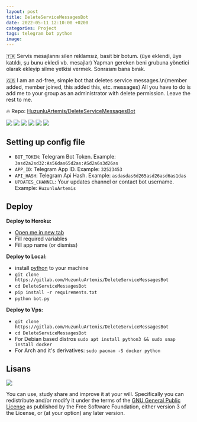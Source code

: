 ```yaml
---
layout: post
title: DeleteServiceMessagesBot
date: 2022-05-11 12:10:00 +0200
categories: Project
tags: telegram bot python
image: 
---
```


🇹🇷 Servis mesajlarını silen reklamsız, basit bir botum. (üye eklendi, üye katıldı, şu bunu ekledi vb. mesajlar) Yapman gereken beni grubuna yönetici olarak ekleyip silme yetkisi vermek. Sonrasını bana bırak.

🇬🇧 I am an ad-free, simple bot that deletes service messages.\n(member added, member joined, this added this, etc. messages) All you have to do is add me to your group as an administrator with delete permission. Leave the rest to me.

🔥 Repo: [HuzunluArtemis/DeleteServiceMessagesBot](https://gitlab.com/HuzunluArtemis/DeleteServiceMessagesBot)

[![](https://img.shields.io/gitlab/license/HuzunluArtemis/DeleteServiceMessagesBot?style=flat)](#)
[![](https://visitor-badge.laobi.icu/badge?page_id=huzunluartemis.DeleteServiceMessagesBot)](#)
[![](https://img.shields.io/twitter/follow/huzunluartemis?&label=twitter&color=blue&style=flat&logo=twitter)](https://twitter.com/HuzunluArtemis)
[![](https://img.shields.io/badge/telegram-up-blue?style=for-the-badge&logo=telegram&logoColor=blue&style=flat)](https://t.me/HuzunluArtemis)
[![](https://img.shields.io/endpoint?style=flat&url=https%3A%2F%2Frunkit.io%2Fdamiankrawczyk%2Ftelegram-badge%2Fbranches%2Fmaster%3Furl%3Dhttps%3A%2F%2Ft.me/HuzunluArtemis)](https://t.me/HuzunluArtemis)
[![](https://img.shields.io/badge/artemis.pages-.dev-blue?style=flat&logo=devdotto&style=flat)](https://artemis.pages.dev/)

## Setting up config file

- `BOT_TOKEN`: Telegram Bot Token. Example: `3asd2a2sd32:As56das65d2as:ASd2a6s3d26as`
- `APP_ID`: Telegram App ID. Example: `32523453`
- `API_HASH`: Telegram Api Hash. Example: `asdasdas6d265asd26asd6as1das`
- `UPDATES_CHANNEL`: Your updates channel or contact bot username. Example: `HuzunluArtemis`

## Deploy

<b>Deploy to Heroku:</b>

- [Open me in new tab](https://heroku.com/deploy?template=https://gitlab.com/HuzunluArtemis/DeleteServiceMessagesBot)
- Fill required variables
- Fill app name (or dismiss)

<b>Deploy to Local:</b>

- install [python](https://www.python.org/downloads/) to your machine
- `git clone https://gitlab.com/HuzunluArtemis/DeleteServiceMessagesBot`
- `cd DeleteServiceMessagesBot`
- `pip install -r requirements.txt`
- `python bot.py`

<b>Deploy to Vps:</b>

- `git clone https://gitlab.com/HuzunluArtemis/DeleteServiceMessagesBot`
- `cd DeleteServiceMessagesBot`
- For Debian based distros `sudo apt install python3 && sudo snap install docker`
- For Arch and it's derivatives: `sudo pacman -S docker python`

## Lisans

![](https://www.gnu.org/graphics/gplv3-127x51.png)

You can use, study share and improve it at your will. Specifically you can redistribute and/or modify it under the terms of the [GNU General Public License](https://www.gnu.org/licenses/gpl-3.0.html) as published by the Free Software Foundation, either version 3 of the License, or (at your option) any later version.